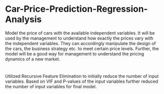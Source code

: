 # Car-Price-Prediction-Regression-Analysis
Model the price of cars with the available independent variables. It will be used by the management to understand how exactly the prices vary with the independent variables. They can accordingly manipulate the design of the cars, the business strategy etc. to meet certain price levels. Further, the model will be a good way for management to understand the pricing dynamics of a new market.
#
Utilized Recursive Feature Elimination to initially reduce the number of input variables. Based on VIF and P-values of the input variables further reduced the number of input variables for final model.
